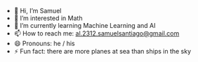 - 👋 Hi, I’m Samuel
- 👀 I’m interested in Math
- 🌱 I’m currently learning Machine Learning and AI
- 📫 How to reach me: al.2312.samuelsantiago@gmail.com
- 😄 Pronouns: he / his
- ⚡ Fun fact: there are more planes at sea than ships in the sky
